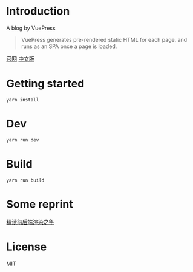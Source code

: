 # Introduction

A blog by VuePress

> VuePress generates pre-rendered static HTML for each page, and runs as an SPA once a page is loaded.

[官网](https://vuepress.vuejs.org/)
[中文版](https://vuepress.vuejs.org/zh/)

# Getting started

```
yarn install
```


# Dev

```
yarn run dev
```

# Build

```
yarn run build
```

# Some reprint

[精读前后端渲染之争](https://github.com/drinksong/blog/issues/1)

# License
MIT
